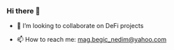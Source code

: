 ### Hi there 👋


- 👯 I’m looking to collaborate on DeFi projects

- 📫 How to reach me: mag.begic_nedim@yahoo.com

